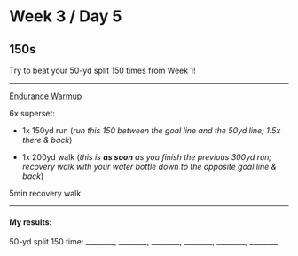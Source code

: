 # Week 3 / Day 5

## 150s
Try to beat your 50-yd split 150 times from Week 1!

---------

[Endurance Warmup](./endurance_warmup.md)

6x superset:
- 1x 150yd run (*run this 150 between the goal line and the 50yd line; 1.5x there & back*)

- 1x 200yd walk (*this is **as soon** as you finish the previous 300yd run; recovery walk with your water bottle down to the opposite goal line & back*)

5min recovery walk

---------

#### My results:
50-yd split 150 time: ________, ________, ________, ________, ________, ________
